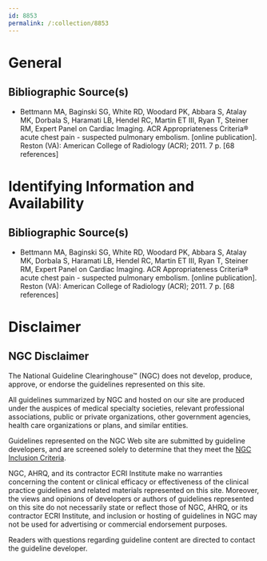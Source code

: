 ```yaml
---
id: 8853
permalink: /:collection/8853
---
```


# General

## Bibliographic Source(s)

- Bettmann MA, Baginski SG, White RD, Woodard PK, Abbara S, Atalay MK, Dorbala S, Haramati LB, Hendel RC, Martin ET III, Ryan T, Steiner RM, Expert Panel on Cardiac Imaging. ACR Appropriateness Criteria® acute chest pain - suspected pulmonary embolism. [online publication]. Reston (VA): American College of Radiology (ACR); 2011. 7 p. [68 references]

# Identifying Information and Availability

## Bibliographic Source(s)

- Bettmann MA, Baginski SG, White RD, Woodard PK, Abbara S, Atalay MK, Dorbala S, Haramati LB, Hendel RC, Martin ET III, Ryan T, Steiner RM, Expert Panel on Cardiac Imaging. ACR Appropriateness Criteria® acute chest pain - suspected pulmonary embolism. [online publication]. Reston (VA): American College of Radiology (ACR); 2011. 7 p. [68 references]

# Disclaimer

## NGC Disclaimer

The National Guideline Clearinghouse™ (NGC) does not develop, produce, approve, or endorse the guidelines represented on this site.

All guidelines summarized by NGC and hosted on our site are produced under the auspices of medical specialty societies, relevant professional associations, public or private organizations, other government agencies, health care organizations or plans, and similar entities.

Guidelines represented on the NGC Web site are submitted by guideline developers, and are screened solely to determine that they meet the [NGC Inclusion Criteria](/help-and-about/summaries/inclusion-criteria).

NGC, AHRQ, and its contractor ECRI Institute make no warranties concerning the content or clinical efficacy or effectiveness of the clinical practice guidelines and related materials represented on this site. Moreover, the views and opinions of developers or authors of guidelines represented on this site do not necessarily state or reflect those of NGC, AHRQ, or its contractor ECRI Institute, and inclusion or hosting of guidelines in NGC may not be used for advertising or commercial endorsement purposes.

Readers with questions regarding guideline content are directed to contact the guideline developer.

